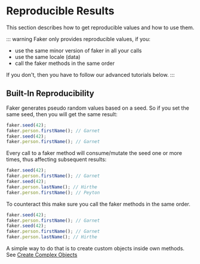# Reproducible Results

This section describes how to get reproducible values and how to use them.

::: warning
Faker only provides reproducible values, if you:

- use the same minor version of faker in all your calls
- use the same locale (data)
- call the faker methods in the same order

If you don't, then you have to follow our advanced tutorials below.
:::

## Built-In Reproducibility

Faker generates pseudo random values based on a seed.
So if you set the same seed, then you will get the same result:

```ts
faker.seed(42);
faker.person.firstName(); // Garnet
faker.seed(42);
faker.person.firstName(); // Garnet
```

Every call to a faker method will consume/mutate the seed one or more times, thus affecting subsequent results:

```ts
faker.seed(42);
faker.person.firstName(); // Garnet
faker.seed(42);
faker.person.lastName(); // Hirthe
faker.person.firstName(); // Peyton
```

To counteract this make sure you call the faker methods in the same order.

```ts
faker.seed(42);
faker.person.firstName(); // Garnet
faker.seed(42);
faker.person.firstName(); // Garnet
faker.person.lastName(); // Hirthe
```

A simple way to do that is to create custom objects inside own methods.
See [Create Complex Objects](usage.md#create-complex-objects)
